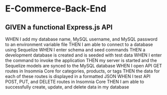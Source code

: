 # E-Commerce-Back-End
## GIVEN a functional Express.js API 

WHEN I add my database name, MySQL username, and MySQL password to an environment variable file 
THEN I am able to connect to a database using Sequelize 
WHEN I enter schema and seed commands 
THEN a development database is created and is seeded with test data 
WHEN I enter the command to invoke the application 
THEN my server is started and the Sequelize models are synced to the MySQL database 
WHEN I open API GET routes in Insomnia Core for categories, products, or tags 
THEN the data for each of these routes is displayed in a formatted JSON 
WHEN I test API POST, PUT, and DELETE routes in Insomnia Core 
THEN I am able to successfully create, update, and delete data in my database
